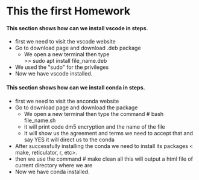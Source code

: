 # This the first Homework

#### This section shows how can we install vscode in steps. 

* first we need to visit the vscode website
* Go to download page and download .deb package
  * We open a new terminal then type  
        >> sudo apt install file_name.deb
* We used the "sudo" for the privileges 
* Now we have vscode installed. 
>
>
> 


#### This section shows how can we install conda in steps. 

* first we need to visit the anconda website
* Go to download page and download the package
  * We open a new terminal then type the command
        # bash file_name.sh
  * it will print code dm5 encryption and the name of the file
  * It will show us the agreement and terms we need to accept that and say YES it will direct us to the conda
* After successfully installing the conda we need to install its packages < make, reticulator, r, etc>. 
* then we use the command 
      # make clean all 
this will output a html file of current directory where we are  
* Now we have conda installed. 
